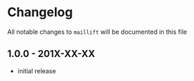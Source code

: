 # Changelog

All notable changes to `maillift` will be documented in this file

## 1.0.0 - 201X-XX-XX

- initial release
